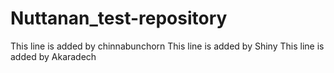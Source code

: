 # Nuttanan_test-repository
This line is added by chinnabunchorn
This line is added by Shiny
This line is added by Akaradech